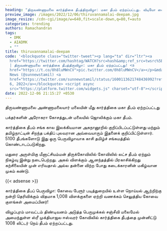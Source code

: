 ```yaml
---
heading: "திருவண்ணாமலை கார்த்திகை தீபத்திருவிழா: மகா தீபம் ஏற்றப்பட்டது. வீடியோ வைரல்."
preview_image: /images/2022/12/06/thiruvannamalai-deepam.jpg
image_resize: /cdn-cgi/image/w=640,fit=scale-down,q=80,f=auto
categories: trending
authors: Ramachandran
tags:
  - DMK
  - AIADMK
  - ""
title: thiruvannamalai-deepam
code: '<blockquote class="twitter-tweet"><p lang="ta" dir="ltr"><a
  href="https://twitter.com/hashtag/WATCH?src=hash&amp;ref_src=twsrc%5Etfw">#WATCH</a>
  | திருவண்ணாமலை கார்த்திகை தீபத்திருவிழா: மகா தீபம் ஏற்றப்பட்டது! <a
  href="https://t.co/0h8luMWnCV">pic.twitter.com/0h8luMWnCV</a></p>&mdash; Sun
  News (@sunnewstamil) <a
  href="https://twitter.com/sunnewstamil/status/1600113621748436992?ref_src=twsrc%5Etfw">December
  6, 2022</a></blockquote> <script async
  src="https://platform.twitter.com/widgets.js" charset="utf-8"></script>'
date: 2022-12-06 21:15:27 +0530
---
```

திருவண்ணாமலை அண்ணாமலையார் மலையின் மீது கார்த்திகை மகா தீபம் ஏற்றப்பட்டது

பக்தர்களின் அரோகரா கோசத்துடன் மலையில் ஜொலிக்கும் மகா தீபம். 

கார்த்திகை தீபம் சங்க கால இலக்கியமான அகநானூறில் குறிப்பிடப்பட்டுள்ளது மற்றும் தமிழ்நாட்டின் சிறந்த பக்திப் புலவரான அவ்வையாரும் இதனைக் குறிப்பிட்டுள்ளார். 5100 தீபங்களோடு இது ஒரு பெருவிழாவாக காசி தமிழ்ச் சங்கமத்தில் கொண்டாடப்படுகிறது. 

மதுரை அருள்மிகு மீனாட்சியம்மன் திருக்கோவிலில் கோவிலில் லட்ச தீபம் ஏற்றும் நிகழ்வு இன்று நடைபெற்றது. அகல் விளக்கும் ஆனந்தத்தில் பிரகாசிக்கிறது கற்சிலையின் முன் எரிவதால் அல்ல தன்னை விற்ற போது கடைக்காரனின் மகிழ்வான முகம் கண்டு. 

{{< adsense >}}

கார்த்திகை தீபப் பெருவிழா: கோவை பேரூர் படித்துறையில் உள்ள நொய்யல் ஆற்றிற்கு நன்றி தெரிவிக்கும் விதமாக 1,008 விளக்குகளை ஏற்றி வணக்கம் செலுத்திய கோவை குளங்கள் அமைப்பினர்!

விழுப்புரம் மாவட்டம் திண்டிவனம் அடுத்த பெருமுக்கல் சஞ்சீவி மலைமேல் அமைந்துள்ள ஸ்ரீ முக்தியாஜல ஈஸ்வரர் கோவிலில் கார்த்திகை தீபத்தை முன்னிட்டு 1008 லிட்டர் நெய் தீபம் ஏற்றப்பட்டது.